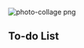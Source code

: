 ![photo-collage png](https://github.com/user-attachments/assets/094addaa-d787-4513-ac6a-8b1d22062455)

<h2>To-do List</h2>
